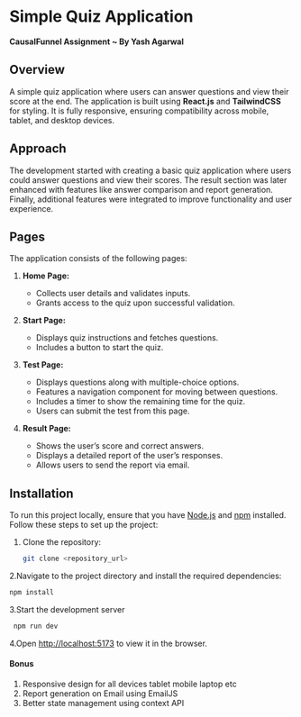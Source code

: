 # Simple Quiz Application  
**CausalFunnel Assignment ~ By Yash Agarwal**  

## Overview  
A simple quiz application where users can answer questions and view their score at the end. The application is built using **React.js** and **TailwindCSS** for styling. It is fully responsive, ensuring compatibility across mobile, tablet, and desktop devices.  

## Approach  
The development started with creating a basic quiz application where users could answer questions and view their scores. The result section was later enhanced with features like answer comparison and report generation. Finally, additional features were integrated to improve functionality and user experience.  

## Pages  
The application consists of the following pages:  

1. **Home Page:**  
   - Collects user details and validates inputs.  
   - Grants access to the quiz upon successful validation.  

2. **Start Page:**  
   - Displays quiz instructions and fetches questions.  
   - Includes a button to start the quiz.  

3. **Test Page:**  
   - Displays questions along with multiple-choice options.  
   - Features a navigation component for moving between questions.  
   - Includes a timer to show the remaining time for the quiz.  
   - Users can submit the test from this page.  

4. **Result Page:**  
   - Shows the user’s score and correct answers.  
   - Displays a detailed report of the user’s responses.  
   - Allows users to send the report via email.  

## Installation  

To run this project locally, ensure that you have [Node.js](https://nodejs.org/) and [npm](https://www.npmjs.com/) installed. Follow these steps to set up the project:  

1. Clone the repository:  
   ```bash  
   git clone <repository_url>
   ```
2.Navigate to the project directory and install the required dependencies:
   ```bash
 npm install
 ```
3.Start the development server
  ```bash
   npm run dev
```
4.Open [http://localhost:5173](http://localhost:5173) to view it in the browser.

#### Bonus
1. Responsive design for all devices tablet mobile laptop etc
2. Report generation on Email using EmailJS
3. Better state management using context API
